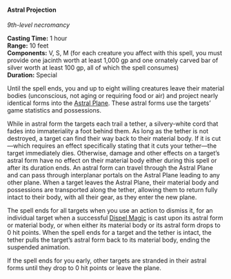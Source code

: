 #### Astral Projection
<!-- markdownlint-disable link-image-reference-definitions -->
[_metadata_:spell_name]:- "Astral Projection"
[_metadata_:spell_level]:- "9"
[_metadata_:spell_school]:- "necromancy"
[_metadata_:ritual]:- "false"
[_metadata_:casting_time_amount]:- "1"
[_metadata_:casting_time_unit]:- "hour"
[_metadata_:target]:- "you and up to eight willing creatures"
[_metadata_:range]:- "10 feet"
[_metadata_:components_verbal]:- "true"
[_metadata_:components_somatic]:- "true"
[_metadata_:components_material]:- "true"
[_metadata_:components_material_description]:- "for each creature you affect with this spell, you must provide one jacinth worth at least 1,000 gp and one ornately carved bar of silver worth at least 100 gp, all of which the spell consumes"
[_metadata_:components_material_cost]:- "1,000 gp per creature affected"
[_metadata_:duration]:- "Special"
[_metadata_:concentration]:- "false"
[_metadata_:compared_to_wotc_srd_5.1]:- "mechanics_same_wording_different"
[_metadata_:compared_to_a5e_srd]:- "mechanics_same_wording_different"
<!-- markdownlint-disable-next-line no-emphasis-as-heading -->
_9th-level necromancy_

**Casting Time:** 1 hour \
**Range:** 10 feet \
**Components:** V, S, M (for each creature you affect with this spell, you must provide one jacinth worth at least 1,000 gp and one ornately carved bar of silver worth at least 100 gp, all of which the spell consumes) \
**Duration:** Special

Until the spell ends, you and up to eight willing creatures leave their material bodies (unconscious, not aging or requiring food or air) and project nearly identical forms into the [Astral Plane](#Planes_of_Existence_planes_of_existence).
These astral forms use the targets’ game statistics and possessions.

While in astral form the targets each trail a tether, a silvery-white cord that fades into immateriality a foot behind them.
As long as the tether is not destroyed, a target can find their way back to their material body.
If it is cut—which requires an effect specifically stating that it cuts your tether—the target immediately dies.
Otherwise, damage and other effects on a target’s astral form have no effect on their material body either during this spell or after its duration ends.
An astral form can travel through the Astral Plane and can pass through interplanar portals on the Astral Plane leading to any other plane.
When a target leaves the Astral Plane, their material body and possessions are transported along the tether, allowing them to return fully intact to their body, with all their gear, as they enter the new plane.

The spell ends for all targets when you use an action to dismiss it, for an individual target when a successful [Dispel Magic](#Dispel_Magic_dispel_magic) is cast upon its astral form or material body, or when either its material body or its astral form drops to 0 hit points.
When the spell ends for a target and the tether is intact, the tether pulls the target’s astral form back to its material body, ending the suspended animation.

If the spell ends for you early, other targets are stranded in their astral forms until they drop to 0 hit points or leave the plane.

